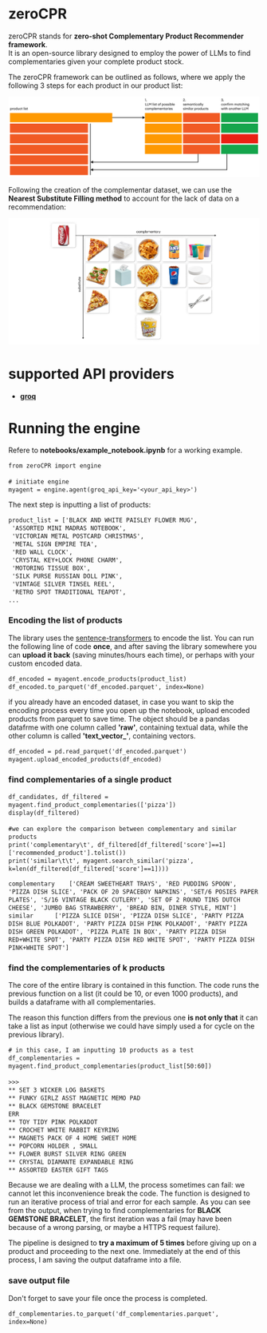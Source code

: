 # zeroCPR
zeroCPR stands for **zero-shot Complementary Product Recommender framework**. <br> It is an open-source library designed to employ the power of LLMs to find complementaries given your complete product stock.

The zeroCPR framework can be outlined as follows, where we apply the following 3 steps for each product in our product list:

![alt text](framework.png)

Following the creation of the complementar dataset, we can use the **Nearest Substitute Filling method** to account for the lack of data on a recommendation:

![alt text](<nearest-substitute-filling.png>)

# supported API providers

- **[groq](https://groq.com/)**

# Running the engine

Refere to **notebooks/example_notebook.ipynb** for a working example.

```
from zeroCPR import engine

# initiate engine
myagent = engine.agent(groq_api_key='<your_api_key>')
```

The next step is inputting a list of products:

```
product_list = ['BLACK AND WHITE PAISLEY FLOWER MUG',
 'ASSORTED MINI MADRAS NOTEBOOK',
 'VICTORIAN METAL POSTCARD CHRISTMAS',
 'METAL SIGN EMPIRE TEA',
 'RED WALL CLOCK',
 'CRYSTAL KEY+LOCK PHONE CHARM',
 'MOTORING TISSUE BOX',
 'SILK PURSE RUSSIAN DOLL PINK',
 'VINTAGE SILVER TINSEL REEL',
 'RETRO SPOT TRADITIONAL TEAPOT',
...
```
### Encoding the list of products

The library uses the [sentence-transformers](https://github.com/UKPLab/sentence-transformers) to encode the list. You can run the following line of code **once**, and after saving the library somewhere you can **upload it back** (saving minutes/hours each time), or perhaps with your custom encoded data.

```
df_encoded = myagent.encode_products(product_list)
df_encoded.to_parquet('df_encoded.parquet', index=None)
```

if you already have an encoded dataset, in case you want to skip the encoding process every time you open up the notebook, upload encoded products from parquet to save time. The object should be a pandas datafrme with one column called **'raw'**, containing textual data, while the other column is called **'text_vector_'**, containing vectors.

```
df_encoded = pd.read_parquet('df_encoded.parquet')
myagent.upload_encoded_products(df_encoded)
```

### find complementaries of a single product

```
df_candidates, df_filtered = myagent.find_product_complementaries(['pizza'])
display(df_filtered)

#we can explore the comparison between complementary and similar products
print('complementary\t', df_filtered[df_filtered['score']==1]['recommended_product'].tolist())
print('similar\t\t', myagent.search_similar('pizza', k=len(df_filtered[df_filtered['score']==1])))
```

```
complementary	 ['CREAM SWEETHEART TRAYS', 'RED PUDDING SPOON', 'PIZZA DISH SLICE', 'PACK OF 20 SPACEBOY NAPKINS', 'SET/6 POSIES PAPER PLATES', 'S/16 VINTAGE BLACK CUTLERY', 'SET OF 2 ROUND TINS DUTCH CHEESE', 'JUMBO BAG STRAWBERRY', 'BREAD BIN, DINER STYLE, MINT']
similar		 ['PIZZA SLICE DISH', 'PIZZA DISH SLICE', 'PARTY PIZZA DISH BLUE POLKADOT', 'PARTY PIZZA DISH PINK POLKADOT', 'PARTY PIZZA DISH GREEN POLKADOT', 'PIZZA PLATE IN BOX', 'PARTY PIZZA DISH RED+WHITE SPOT', 'PARTY PIZZA DISH RED WHITE SPOT', 'PARTY PIZZA DISH PINK+WHITE SPOT']
```

### find the complementaries of k products

The core of the entire library is contained in this function. The code runs the previous function on a list (it could be 10, or even 1000 products), and builds a dataframe with all complementaries. 

The reason this function differs from the previous one **is not only that** it can take a list as input (otherwise we could have simply used a for cycle on the previous library).

```
# in this case, I am inputting 10 products as a test
df_complementaries = myagent.find_product_complementaries(product_list[50:60])

>>>
** SET 3 WICKER LOG BASKETS
** FUNKY GIRLZ ASST MAGNETIC MEMO PAD
** BLACK GEMSTONE BRACELET
ERR
** TOY TIDY PINK POLKADOT
** CROCHET WHITE RABBIT KEYRING
** MAGNETS PACK OF 4 HOME SWEET HOME
** POPCORN HOLDER , SMALL
** FLOWER BURST SILVER RING GREEN
** CRYSTAL DIAMANTE EXPANDABLE RING
** ASSORTED EASTER GIFT TAGS
```

Because we are dealing with a LLM, the process sometimes can fail: we cannot let this inconvenience break the code. The function is designed to run an iterative process of trial and error for each sample. As you can see from the output, when trying to find complementaries for **BLACK GEMSTONE BRACELET**, the first iteration was a fail (may have been because of a wrong parsing, or maybe a HTTPS request failure). 

The pipeline is designed to **try a maximum of 5 times** before giving up on a product and proceeding to the next one. Immediately at the end of this process, I am saving the output dataframe into a file.

### save output file

Don't forget to save your file once the process is completed.

```
df_complementaries.to_parquet('df_complementaries.parquet', index=None)
```
